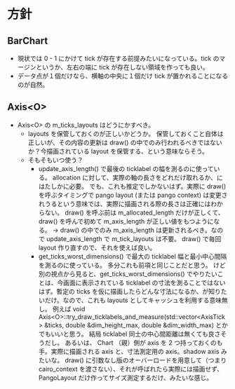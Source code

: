 # 方針

## BarChart
- 現状では 0 - 1 にかけて tick が存在する前提みたいになっている。tick のマージンというか、左右の端に tick が存在しない領域を作っても良い。
- データ点が１個だけなら、横軸の中央に１個だけ tick が置かれることになるのが自然。

## Axis\<O>
- Axis\<O> の m_ticks_layouts はどうにかすべき。
  - layouts を保管しておくのが正しいかどうか。
保管しておくこと自体は正しいが、その内容の更新は draw() の中でのみ行われるべきではないか？今描画されている layout を保管する、という意味ならそう。
  - そもそもいつ使う？
    - update_axis_length() で最後の ticklabel の幅を測るのに使っている。
    allocation に対して、実際の軸の長さをどれだけ取れるか、にはたしかに必要。
    でも、これも推定でしかないはず。実際に draw() を呼ぶタイミングで pango layout (または pango context) は変更されうるという意味では、実際に描画される際の長さは正確にはわからない。
    draw() を呼ぶ前は m_allocated_length だけが正しくて、 draw() を呼んで初めて m_axis_length が正しい値をもつようになる。
    → draw() の中でのみ m_axis_length は更新されるべき。なので update_axis_length で m_tick_layouts は不要。 draw() で毎回 layout 作り直すので、それを使えば良い。
    - get_ticks_worst_dimensions() で最大の ticklabel 幅と最小中心間隔を測るのに使っている。
    多分これも前項と同じことだと思う。
    けど別の視点から見ると、get_ticks_worst_dimensions() でやりたいことは、今画面に表示されている ticklabel の寸法を測ることではないはず。暫定の ticks を仮に描画したらどんな寸法になるか、が知りたいだけ。なので、これも layouts としてキャッシュを利用する意味無し。
    例えば void Axis\<O>::try_draw_ticklabels_and_measure(std::vector\<AxisTick> &ticks, double &dim_height_max, double &dim_width_max) とかでもいいと思う。
    結局 ticklabel 同士の中心間距離は無くても良さそうだし。
    あるいは、 Chart （親）側が axis を 2 つ持っておくのも手。実際に描画される axis と、寸法測定用の axis。shadow axis みたいな。
    draw() に引数なし版のオーバーロードを用意して（つまり cairo_context を渡さない）、それが呼ばれたら実際には描画せず、 PangoLayout だけ作ってサイズ測定するだけ、みたいな感じ。


